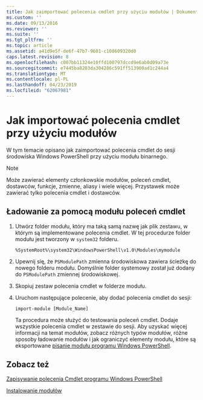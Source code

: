 ```yaml
---
title: Jak zaimportować polecenia cmdlet przy użyciu modułów | Dokumentacja firmy Microsoft
ms.custom: ''
ms.date: 09/13/2016
ms.reviewer: ''
ms.suite: ''
ms.tgt_pltfrm: ''
ms.topic: article
ms.assetid: a41d9e5f-de6f-47b7-9601-c108609320d0
caps.latest.revision: 8
ms.openlocfilehash: c007bb11324e10ffd100797dccd9e6ab0d09a73e
ms.sourcegitcommit: e7445ba8203da304286c591ff513900ad1c244a4
ms.translationtype: MT
ms.contentlocale: pl-PL
ms.lasthandoff: 04/23/2019
ms.locfileid: "62067981"
---
```

# <a name="how-to-import-cmdlets-using-modules"></a>Jak importować polecenia cmdlet przy użyciu modułów

W tym temacie opisano jak zaimportować polecenia cmdlet do sesji środowiska Windows PowerShell przy użyciu modułu binarnego.

> [!NOTE]
> Może zawierać elementy członkowskie modułów, poleceń cmdlet, dostawców, funkcje, zmienne, aliasy i wiele więcej. Przystawek może zawierać tylko polecenia cmdlet i dostawców.

## <a name="how-to-load-cmdlets-using-a-module"></a>Ładowanie za pomocą modułu poleceń cmdlet

1. Utwórz folder modułu, który ma taką samą nazwę jak plik zestawu, w którym są implementowane polecenia cmdlet. W tej procedurze folder modułu jest tworzony w `system32` folderu.

   `%SystemRoot%\system32\WindowsPowerShell\v1.0\Modules\mymodule`

2. Upewnij się, że `PSModulePath` zmienna środowiskowa zawiera ścieżkę do nowego folderu modułu. Domyślnie folder systemowy został już dodany do `PSModulePath` zmiennej środowiskowej.

3. Skopiuj zestaw polecenia cmdlet w folderze modułu.

4. Uruchom następujące polecenie, aby dodać polecenia cmdlet do sesji:

   `import-module [Module_Name]`

   Ta procedura może służyć do testowania poleceń cmdlet. Dodaje wszystkie polecenia cmdlet w zestawie do sesji. Aby uzyskać więcej informacji na temat modułów, zobacz różnych typów modułów, różne sposoby ładowanie modułów i jak ograniczyć elementy modułu, które są eksportowane [pisanie modułu programu Windows PowerShell](../module/writing-a-windows-powershell-module.md).

## <a name="see-also"></a>Zobacz też

[Zapisywanie polecenia Cmdlet programu Windows PowerShell](./writing-a-windows-powershell-cmdlet.md)

[Instalowanie modułów](../module/installing-a-powershell-module.md)